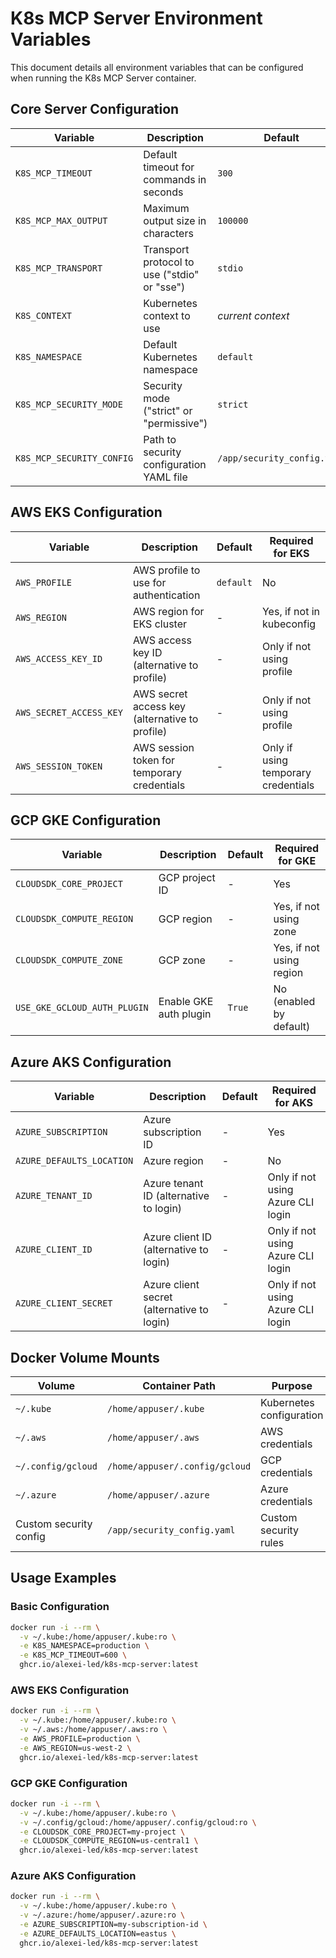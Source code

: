 # K8s MCP Server Environment Variables

This document details all environment variables that can be configured when running the K8s MCP Server container.

## Core Server Configuration

| Variable | Description | Default | Required |
|----------|-------------|---------|----------|
| `K8S_MCP_TIMEOUT` | Default timeout for commands in seconds | `300` | No |
| `K8S_MCP_MAX_OUTPUT` | Maximum output size in characters | `100000` | No |
| `K8S_MCP_TRANSPORT` | Transport protocol to use ("stdio" or "sse") | `stdio` | No |
| `K8S_CONTEXT` | Kubernetes context to use | *current context* | No |
| `K8S_NAMESPACE` | Default Kubernetes namespace | `default` | No |
| `K8S_MCP_SECURITY_MODE` | Security mode ("strict" or "permissive") | `strict` | No |
| `K8S_MCP_SECURITY_CONFIG` | Path to security configuration YAML file | `/app/security_config.yaml` | No |

## AWS EKS Configuration

| Variable | Description | Default | Required for EKS |
|----------|-------------|---------|-----------------|
| `AWS_PROFILE` | AWS profile to use for authentication | `default` | No |
| `AWS_REGION` | AWS region for EKS cluster | - | Yes, if not in kubeconfig |
| `AWS_ACCESS_KEY_ID` | AWS access key ID (alternative to profile) | - | Only if not using profile |
| `AWS_SECRET_ACCESS_KEY` | AWS secret access key (alternative to profile) | - | Only if not using profile |
| `AWS_SESSION_TOKEN` | AWS session token for temporary credentials | - | Only if using temporary credentials |

## GCP GKE Configuration

| Variable | Description | Default | Required for GKE |
|----------|-------------|---------|-----------------|
| `CLOUDSDK_CORE_PROJECT` | GCP project ID | - | Yes |
| `CLOUDSDK_COMPUTE_REGION` | GCP region | - | Yes, if not using zone |
| `CLOUDSDK_COMPUTE_ZONE` | GCP zone | - | Yes, if not using region |
| `USE_GKE_GCLOUD_AUTH_PLUGIN` | Enable GKE auth plugin | `True` | No (enabled by default) |

## Azure AKS Configuration

| Variable | Description | Default | Required for AKS |
|----------|-------------|---------|-----------------|
| `AZURE_SUBSCRIPTION` | Azure subscription ID | - | Yes |
| `AZURE_DEFAULTS_LOCATION` | Azure region | - | No |
| `AZURE_TENANT_ID` | Azure tenant ID (alternative to login) | - | Only if not using Azure CLI login |
| `AZURE_CLIENT_ID` | Azure client ID (alternative to login) | - | Only if not using Azure CLI login |
| `AZURE_CLIENT_SECRET` | Azure client secret (alternative to login) | - | Only if not using Azure CLI login |

## Docker Volume Mounts

| Volume | Container Path | Purpose | Required |
|--------|---------------|---------|----------|
| `~/.kube` | `/home/appuser/.kube` | Kubernetes configuration | Yes |
| `~/.aws` | `/home/appuser/.aws` | AWS credentials | Only for EKS |
| `~/.config/gcloud` | `/home/appuser/.config/gcloud` | GCP credentials | Only for GKE |
| `~/.azure` | `/home/appuser/.azure` | Azure credentials | Only for AKS |
| Custom security config | `/app/security_config.yaml` | Custom security rules | No |

## Usage Examples

### Basic Configuration
```bash
docker run -i --rm \
  -v ~/.kube:/home/appuser/.kube:ro \
  -e K8S_NAMESPACE=production \
  -e K8S_MCP_TIMEOUT=600 \
  ghcr.io/alexei-led/k8s-mcp-server:latest
```

### AWS EKS Configuration
```bash
docker run -i --rm \
  -v ~/.kube:/home/appuser/.kube:ro \
  -v ~/.aws:/home/appuser/.aws:ro \
  -e AWS_PROFILE=production \
  -e AWS_REGION=us-west-2 \
  ghcr.io/alexei-led/k8s-mcp-server:latest
```

### GCP GKE Configuration
```bash
docker run -i --rm \
  -v ~/.kube:/home/appuser/.kube:ro \
  -v ~/.config/gcloud:/home/appuser/.config/gcloud:ro \
  -e CLOUDSDK_CORE_PROJECT=my-project \
  -e CLOUDSDK_COMPUTE_REGION=us-central1 \
  ghcr.io/alexei-led/k8s-mcp-server:latest
```

### Azure AKS Configuration
```bash
docker run -i --rm \
  -v ~/.kube:/home/appuser/.kube:ro \
  -v ~/.azure:/home/appuser/.azure:ro \
  -e AZURE_SUBSCRIPTION=my-subscription-id \
  -e AZURE_DEFAULTS_LOCATION=eastus \
  ghcr.io/alexei-led/k8s-mcp-server:latest
```